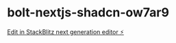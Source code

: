 # bolt-nextjs-shadcn-ow7ar9

[Edit in StackBlitz next generation editor ⚡️](https://stackblitz.com/~/github.com/jajadejag/bolt-nextjs-shadcn-ow7ar9)